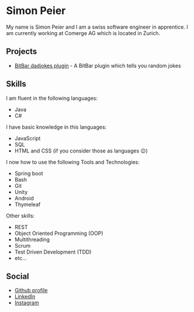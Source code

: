 # Simon Peier
My name is Simon Peier and I am a swiss software engineer in apprentice. I am currently working at Comerge AG which is located in Zurich.

## Projects
* [BitBar dadjokes plugin](https://www.simonpeier.net/bitbar-dadjokes-plugin/) - A BitBar plugin which tells you random jokes

## Skills
I am fluent in the following languages:
* Java
* C#

I have basic knowledge in this languages:
* JavaScript
* SQL
* HTML and CSS (if you consider those as languages 😉)

I now how to use the following Tools and Technologies:
* Spring boot
* Bash
* Git
* Unity
* Android
* Thymeleaf

Other skills:
* REST
* Object Oriented Programming (OOP)
* Multithreading
* Scrum
* Test Driven Development (TDD)
* etc...

## Social
* [Github profile](https://github.com/simonpeier)
* [LinkedIn](https://www.linkedin.com/in/simon-p-ab7a35159)
* [Instagram](https://www.instagram.com/thsnkr)